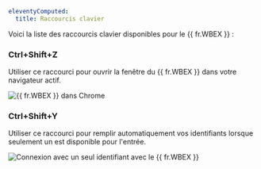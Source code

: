 ```yaml
eleventyComputed:
  title: Raccourcis clavier
```
Voici la liste des raccourcis clavier disponibles pour le {{ fr.WBEX }} :

### Ctrl+Shift+Z

Utiliser ce raccourci pour ouvrir la fenêtre du {{ fr.WBEX }} dans votre navigateur actif.

![{{ fr.WBEX }} dans Chrome](https://cdnweb.devolutions.net/docs/docs_en_dwl_Dwl4029.png)

### Ctrl+Shift+Y

Utiliser ce raccourci pour remplir automatiquement vos identifiants lorsque seulement un est disponible pour l'entrée.

![Connexion avec un seul identifiant avec le {{ fr.WBEX }}](https://cdnweb.devolutions.net/docs/docs_en_dwl_Dwl4030.png)
